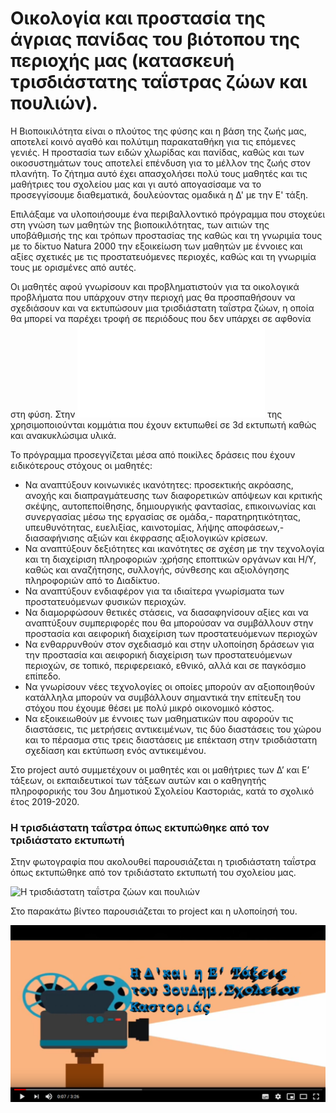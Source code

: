 # Οικολογία και προστασία της άγριας πανίδας του βιότοπου της περιοχής μας (κατασκευή τρισδιάστατης ταΐστρας ζώων και πουλιών).

H Βιοποικιλότητα είναι ο πλούτος της φύσης και η βάση της ζωής μας, αποτελεί κοινό αγαθό και πολύτιμη παρακαταθήκη για τις επόμενες γενιές. Η προστασία των ειδών χλωρίδας και πανίδας, καθώς και των οικοσυστημάτων τους αποτελεί επένδυση για το μέλλον της ζωής στον πλανήτη. Το ζήτημα αυτό έχει απασχολήσει πολύ τους μαθητές και τις μαθήτριες του σχολείου μας και γι αυτό απογασίσαμε να το προσεγγίσουμε διαθεματικά, δουλεύοντας ομαδικά η Δ' με την Ε' τάξη.

Επιλάξαμε να υλοποιήσουμε ένα περιβαλλοντικό πρόγραμμα που στοχεύει  στη γνώση των μαθητών της βιοποικιλότητας, των αιτιών της υποβάθμισής της και τρόπων προστασίας της καθώς και τη γνωριμία τους με το δίκτυο Natura 2000 την εξοικείωση των μαθητών με έννοιες και αξίες σχετικές με τις προστατευόμενες περιοχές, καθώς και τη γνωριμία τους με ορισμένες από αυτές. 

Οι μαθητές αφού γνωρίσουν και προβληματιστούν για τα οικολογικά προβλήματα που υπάρχουν στην περιοχή μας θα προσπαθήσουν να σχεδιάσουν και να εκτυπώσουν μια τρισδιάστατη ταΐστρα ζώων, η οποία θα μπορεί να παρέχει τροφή σε περιόδους που δεν υπάρχει σε αφθονία στη φύση. Στην ![τελική κατασκευή](./Birdfeeder+for+PET+bottle.stl) της χρησιμοποιούνται κομμάτια που έχουν εκτυπωθεί σε 3d εκτυπωτή καθώς και ανακυκλώσιμα υλικά.

Το πρόγραμμα προσεγγίζεται μέσα από ποικίλες δράσεις που έχουν ειδικότερους στόχους οι μαθητές:
 
 * Να αναπτύξουν κοινωνικές ικανότητες: προσεκτικής ακρόασης, ανοχής και διαπραγμάτευσης των διαφορετικών απόψεων και κριτικής σκέψης, αυτοπεποίθησης, δημιουργικής φαντασίας, επικοινωνίας και συνεργασίας μέσω της εργασίας σε ομάδα,- παρατηρητικότητας, υπευθυνότητας, ευελιξίας, καινοτομίας, λήψης αποφάσεων,- διασαφήνισης αξιών και έκφρασης αξιολογικών κρίσεων.
 * Να αναπτύξουν δεξιότητες και ικανότητες σε σχέση με την τεχνολογία και τη διαχείριση πληροφοριών :χρήσης εποπτικών οργάνων και Η/Υ, καθώς και αναζήτησης, συλλογής, σύνθεσης και αξιολόγησης πληροφοριών από το Διαδίκτυο.
 * Να αναπτύξουν ενδιαφέρον για τα ιδιαίτερα γνωρίσματα των προστατευόμενων φυσικών περιοχών.
 * Να διαμορφώσουν θετικές στάσεις, να διασαφηνίσουν αξίες και να αναπτύξουν συμπεριφορές που θα μπορούσαν να συμβάλλουν στην προστασία και αειφορική διαχείριση των προστατευόμενων περιοχών
 * Να ενθαρρυνθούν στον σχεδιασμό και στην υλοποίηση δράσεων για την προστασία και αειφορική διαχείριση των προστατευόμενων περιοχών, σε τοπικό, περιφερειακό, εθνικό, αλλά και σε παγκόσμιο επίπεδο.
 * Να γνωρίσουν νέες τεχνολογίες οι οποίες μπορούν αν αξιοποιηθούν κατάλληλα  μπορούν να συμβάλλουν σημαντικά την επίτευξη του στόχου που έχουμε θέσει  με πολύ μικρό οικονομικό κόστος.
 * Να εξοικειωθούν με έννοιες των μαθηματικών που αφορούν τις διαστάσεις, τις μετρήσεις αντικειμένων, τις δύο διαστάσεις του χώρου και το πέρασμα στις τρεις διαστάσεις με επέκταση στην τρισδιάστατη σχεδίαση και εκτύπωση ενός αντικειμένου.

Στο project αυτό συμμετέχουν οι μαθητές και οι μαθήτριες των Δ’ και Ε’ τάξεων, οι εκπαιδευτικοί των τάξεων αυτών και ο καθηγητής πληροφορικής του 3ου Δημοτικού Σχολείου Καστοριάς, κατά το σχολικό έτος 2019-2020.

### Η τρισδιάστατη ταΐστρα όπως εκτυπώθηκε από τον τριδιάστατο εκτυπωτή

Στην φωτογραφία που ακολουθεί παρουσιάζεται η τρισδιάστατη ταΐστρα όπως εκτυπώθηκε από τον τριδιάστατο εκτυπωτή του σχολείου μας.

![Η τρισδιάστατη ταΐστρα ζώων και πουλιών ](./IMG_1505.JPG)

Στο παρακάτω βίντεο παρουσιάζεται το project και η υλοποίησή του.

[![Tρισδιάστατη ταΐστρα](./bf_project.png)](https://www.youtube.com/watch?v=ljROq9Gkw9w "Tρισδιάστατη ταΐστρα")
